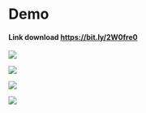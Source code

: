 # Demo

#### Link download https://bit.ly/2W0fre0


![](https://imgur.com/nVgppYF.gif) 

![](https://imgur.com/pIJ6YYe.gif)

![](https://i.imgur.com/oKK78wu.gif)

![](https://imgur.com/gTUVy6j.gif)

